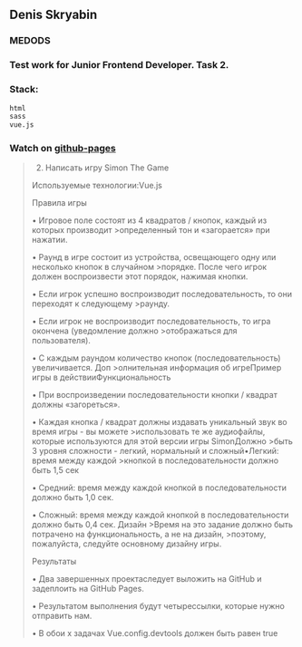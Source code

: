 ## Denis Skryabin
### MEDODS
### Test work for Junior Frontend Developer. Task 2.

### Stack:
```sh
html
sass
vue.js
```

### Watch on [github-pages](https://sden4.github.io/medods_test_work_2/)


>2. Написать игру Simon The Game
>
>Используемые технологии:Vue.js  
>
>Правила игры  
>
>• Игровое поле состоят из 4 квадратов / кнопок, каждый из которых производит >определенный тон и «загорается» при нажатии. 
>
>• Раунд в игре состоит из устройства, освещающего одну или несколько кнопок в случайном >порядке. После чего игрок должен воспроизвести этот порядок, нажимая кнопки.
>
>• Если игрок успешно воспроизводит последовательность, то они переходят к следующему >раунду.
>
>• Если игрок не воспроизводит последовательность, то игра окончена (уведомление должно >отображаться для пользователя).
>
>• С каждым раундом количество кнопок (последовательность) увеличивается.  Доп >олнительная информация об игреПример игры в действииФункциональность
>
>• При воспроизведении последовательности кнопки / квадрат должны «загореться».
>
>• Каждая кнопка / квадрат должны издавать уникальный звук во время игры - вы можете >использовать те же аудиофайлы, которые используются для этой версии игры SimonДолжно >быть 3 уровня сложности - легкий, нормальный и сложный•Легкий: время между каждой >кнопкой в последовательности должно быть 1,5 сек
>
>• Средний: время между каждой кнопкой в последовательности должно быть 1,0 сек.
>
>• Сложный: время между каждой кнопкой в последовательности должно быть 0,4 сек. Дизайн  >Время на это задание должно быть потрачено на функциональность, а не на дизайн, >поэтому, пожалуйста, следуйте основному дизайну игры.
>
>Результаты
>
>• Два завершенных проектаследует выложить на GitHub и задеплоить на GitHub Pages.
>
>• Результатом выполнения будут четырессылки, которые нужно отправить нам.
>
>• В обои  х задачах Vue.config.devtools должен быть равен true

<!-- 
github pages
git add dist && git commit -m "Initial dist subtree commit"
git subtree push --prefix dist origin gh-pages
 -->